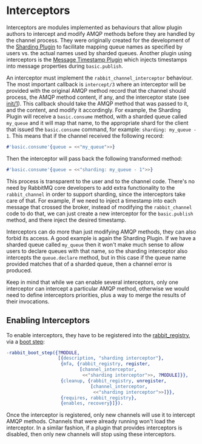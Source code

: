 # Interceptors #

Interceptors are modules implemented as behaviours that allow plugin
authors to intercept and modify AMQP methods before they are handled
by the channel process. They were originally created for the
development of the
[Sharding Plugin](https://github.com/rabbitmq/rabbitmq-server/blob/master/deps/rabbitmq_sharding/README.extra.md#intercepted-channel-behaviour)
to facilitate mapping queue names as specified by users vs. the actual
names used by sharded queues. Another plugin using interceptors is the
[Message Timestamp Plugin](https://github.com/rabbitmq/rabbitmq-message-timestamp)
which injects timestamps into message properties during
`basic.publish`.

An interceptor must implement the `rabbit_channel_interceptor`
behaviour. The most important callback is `intercept/3` where an
interceptor will be provided with the original AMQP method record that
the channel should process, the AMQP method content, if any, and the
interceptor state (see
[init/1](https://github.com/rabbitmq/rabbitmq-server/blob/master/deps/rabbit/src/rabbit_channel_interceptor.erl#L36)). This
callback should take the AMQP method that was passed to it, and the
content, and modify it accordingly. For example, the Sharding Plugin
will receive a `basic.consume` method, with a sharded queue called
`my_queue` and it will map that name, to the appropriate shard for the
client that issued the `basic.consume` command, for example:
`sharding: my_queue - 1`. This means that if the channel received the
following record:

```erlang
#'basic.consume'{queue = <<"my_queue">>}
```

Then the interceptor will pass back the following transformed method:

```erlang
#'basic.consume'{queue = <<"sharding: my_queue - 1">>}
```

This process is transparent to the user and to the channel
code. There's no need by RabbitMQ core developers to add extra
functionality to the `rabbit_channel` in order to support sharding,
since the interceptors take care of that. For example, if we need to
inject a timestamp into each message that crossed the broker, instead
of modifying the `rabbit_channel` code to do that, we can just create
a new interceptor for the `basic.publish` method, and there inject the
desired timestamp.

Interceptors can do more than just modifying AMQP methods, they can
also forbid its access. A good example is again the Sharding
Plugin. If we have a sharded queue called `my_queue` then it won't
make much sense to allow users to declare queues with that name, so
the sharding interceptor also intercepts the `queue.declare` method,
but in this case if the queue name provided matches that of a sharded
queue, then a channel error is produced.

Keep in mind that while we can enable several interceptors, only one
interceptor can intercept a particular AMQP method, otherwise we would
need to define interceptors priorities, plus a way to merge the
results of their invocations.

## Enabling Interceptors ##

To enable interceptors, they have to be registered into the
[rabbit_registry](./rabbit_registry.md), via a
[boot step](./boot_steps.md):

```erlang
-rabbit_boot_step({?MODULE,
                   [{description, "sharding interceptor"},
                    {mfa, {rabbit_registry, register,
                           [channel_interceptor,
                            <<"sharding interceptor">>, ?MODULE]}},
                    {cleanup, {rabbit_registry, unregister,
                               [channel_interceptor,
                                <<"sharding interceptor">>]}},
                    {requires, rabbit_registry},
                    {enables, recovery}]}).
```

Once the interceptor is registered, only new channels will use it to
intercept AMQP methods. Channels that were already running won't load
the interceptor. In a similar fashion, if a plugin that provides
interceptors is disabled, then only new channels will stop using these
interceptors.
